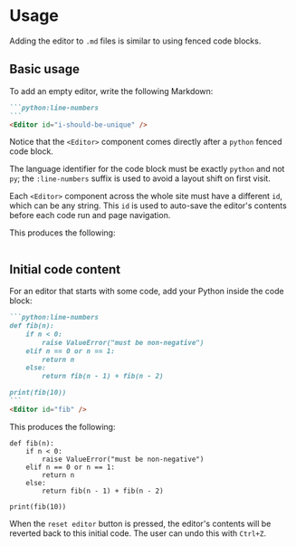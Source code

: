 # Usage

Adding the editor to `.md` files is similar to using fenced code blocks.

## Basic usage

To add an empty editor, write the following Markdown:

````md
```python:line-numbers
```
<Editor id="i-should-be-unique" />
````

Notice that the `<Editor>` component comes directly after a `python` fenced code block.

The language identifier for the code block must be exactly `python` and not `py`; the `:line-numbers` suffix is used to avoid a layout shift on first visit.

Each `<Editor>` component across the whole site must have a different `id`, which can be any string. This `id` is used to auto-save the editor's contents before each code run and page navigation.

This produces the following:

```python:line-numbers
```
<Editor id="i-should-be-unique" />

## Initial code content

For an editor that starts with some code, add your Python inside the code block:

````md
```python:line-numbers
def fib(n):
    if n < 0:
        raise ValueError("must be non-negative")
    elif n == 0 or n == 1:
        return n
    else:
        return fib(n - 1) + fib(n - 2)

print(fib(10))
```
<Editor id="fib" />
````

This produces the following:

```python:line-numbers
def fib(n):
    if n < 0:
        raise ValueError("must be non-negative")
    elif n == 0 or n == 1:
        return n
    else:
        return fib(n - 1) + fib(n - 2)

print(fib(10))
```
<Editor id="fib" />

When the `reset editor` button is pressed, the editor's contents will be reverted back to this initial code. The user can undo this with `Ctrl+Z`.
